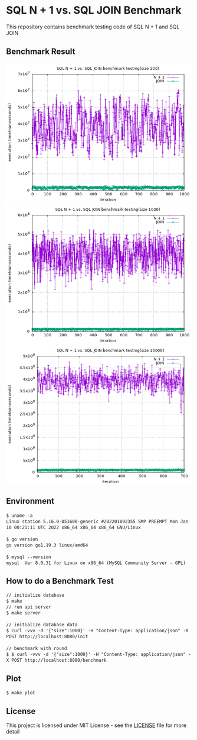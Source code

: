 # SQL N + 1 vs. SQL JOIN Benchmark
This repository contains benchmark testing code of SQL N + 1 and SQL JOIN

## Benchmark Result
![](./100_benchmark.png)
![](./1000_benchmark.png)
![](./10000_benchmark.png)

## Environment
```shell
$ uname -a
Linux station 5.16.0-051600-generic #202201092355 SMP PREEMPT Mon Jan 10 00:21:11 UTC 2022 x86_64 x86_64 x86_64 GNU/Linux

$ go version
go version go1.19.3 linux/amd64

$ mysql --version
mysql  Ver 8.0.31 for Linux on x86_64 (MySQL Community Server - GPL)
```

## How to do a Benchmark Test
```shell
// initialize database
$ make
// run api server
$ make server

// initialize database data
$ curl -vvv -d '{"size":1000}' -H "Content-Type: application/json" -X POST http://localhost:8080/init

// benchmark with round
$ $ curl -vvv -d '{"size":1000}' -H "Content-Type: application/json" -X POST http://localhost:8080/benchmark
```

## Plot
```shell
$ make plot
```

## License
This project is licensed under MIT License - see the [LICENSE](./LICENSE) file for more detail